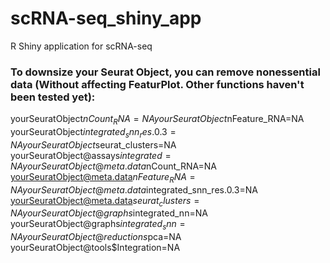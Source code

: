 # scRNA-seq_shiny_app
R Shiny application for scRNA-seq


### To downsize your Seurat Object, you can remove nonessential data (Without affecting FeaturPlot. Other functions haven't been tested yet):

yourSeuratObject$nCount_RNA=NA
yourSeuratObject$nFeature_RNA=NA
yourSeuratObject$integrated_snn_res.0.3=NA
yourSeuratObject$seurat_clusters=NA
yourSeuratObject@assays$integrated=NA
yourSeuratObject@meta.data$nCount_RNA=NA
yourSeuratObject@meta.data$nFeature_RNA=NA
yourSeuratObject@meta.data$integrated_snn_res.0.3=NA
yourSeuratObject@meta.data$seurat_clusters=NA
yourSeuratObject@graphs$integrated_nn=NA
yourSeuratObject@graphs$integrated_snn=NA
yourSeuratObject@reductions$pca=NA
yourSeuratObject@tools$Integration=NA
